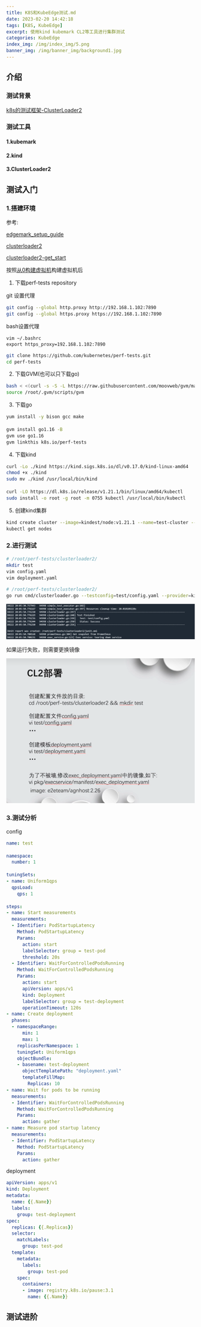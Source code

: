 ```yaml
---
title: K8S和KubeEdge测试.md
date: 2023-02-20 14:42:18
tags: [K8S, KubeEdge]
excerpt: 使用kind kubemark CL2等工具进行集群测试
categories: KubeEdge
index_img: /img/index_img/5.png
banner_img: /img/banner_img/background1.jpg
---
```


<!-- 19.png background31.png -->


## 介绍

### 测试背景

[k8s的测试框架-ClusterLoader2](https://www.bilibili.com/video/BV1ZY411t7ge/?spm_id_from=333.337.search-card.all.click&vd_source=79e5dcf7c720cad10d7ab9bc065cbe1a)


### 测试工具

#### 1.kubemark

#### 2.kind

#### 3.ClusterLoader2


## 测试入门

### 1.搭建环境

参考: 

[edgemark_setup_guide](https://github.com/kubeedge/kubeedge/blob/master/build/edgemark/edgemark_setup_guide.md)

[clusterloader2](https://github.com/kubernetes/perf-tests/tree/master/clusterloader2)

[clusterloader2-get_start](https://github.com/kubernetes/perf-tests/blob/release-1.22/clusterloader2/docs/GETTING_STARTED.md)

按照[从0构建虚拟机](https://blog-univwang.vercel.app/2023/02/12/%E4%BB%8E0%E6%9E%84%E5%BB%BA%E8%99%9A%E6%8B%9F%E6%9C%BA/)构建虚拟机后

1. 下载perf-tests repository

git 设置代理
```bash
git config --global http.proxy http://192.168.1.102:7890
git config --global https.proxy https://192.168.1.102:7890

```

bash设置代理

```
vim ~/.bashrc
export https_proxy=192.168.1.102:7890

```


```bash
git clone https://github.com/kubernetes/perf-tests.git
cd perf-tests
```

2. 下载GVM(也可以只下载go)

```bash
bash < <(curl -s -S -L https://raw.githubusercontent.com/moovweb/gvm/master/binscripts/gvm-installer)
source /root/.gvm/scripts/gvm
```

3. 下载go

```bash
yum install -y bison gcc make

gvm install go1.16 -B
gvm use go1.16
gvm linkthis k8s.io/perf-tests
```

4. 下载kind

```bash
curl -Lo ./kind https://kind.sigs.k8s.io/dl/v0.17.0/kind-linux-amd64
chmod +x ./kind
sudo mv ./kind /usr/local/bin/kind

curl -LO https://dl.k8s.io/release/v1.21.1/bin/linux/amd64/kubectl
sudo install -o root -g root -m 0755 kubectl /usr/local/bin/kubectl

```

5. 创建kind集群

```bash
kind create cluster --image=kindest/node:v1.21.1 --name=test-cluster --wait=5m
kubectl get nodes
```
### 2.进行测试


```bash
# /root/perf-tests/clusterloader2/
mkdir test
vim config.yaml
vim deployment.yaml
```

```bash
# /root/perf-tests/clusterloader2/
go run cmd/clusterloader.go --testconfig=test/config.yaml --provider=kind --kubeconfig=${HOME}/.kube/config --v=2
```
![](https://raw.githubusercontent.com/univwang/img/master/202302221206175.png)

如果运行失败，则需要更换镜像

![](https://raw.githubusercontent.com/univwang/img/master/202302221222035.png)

### 3.测试分析

config
```yaml
name: test

namespace:
  number: 1

tuningSets:
- name: Uniform1qps
  qpsLoad:
    qps: 1

steps:
- name: Start measurements
  measurements:
  - Identifier: PodStartupLatency
    Method: PodStartupLatency
    Params:
      action: start
      labelSelector: group = test-pod
      threshold: 20s
  - Identifier: WaitForControlledPodsRunning
    Method: WaitForControlledPodsRunning
    Params:
      action: start
      apiVersion: apps/v1
      kind: Deployment
      labelSelector: group = test-deployment
      operationTimeout: 120s
- name: Create deployment
  phases:
  - namespaceRange:
      min: 1
      max: 1
    replicasPerNamespace: 1
    tuningSet: Uniform1qps
    objectBundle:
    - basename: test-deployment
      objectTemplatePath: "deployment.yaml"
      templateFillMap:
        Replicas: 10
- name: Wait for pods to be running
  measurements:
  - Identifier: WaitForControlledPodsRunning
    Method: WaitForControlledPodsRunning
    Params:
      action: gather
- name: Measure pod startup latency
  measurements:
  - Identifier: PodStartupLatency
    Method: PodStartupLatency
    Params:
      action: gather
```

deployment
```yaml
apiVersion: apps/v1
kind: Deployment
metadata:
  name: {{.Name}}
  labels:
    group: test-deployment
spec:
  replicas: {{.Replicas}}
  selector:
    matchLabels:
      group: test-pod
  template:
    metadata:
      labels:
        group: test-pod
    spec:
      containers:
      - image: registry.k8s.io/pause:3.1
        name: {{.Name}}
```


## 测试进阶
